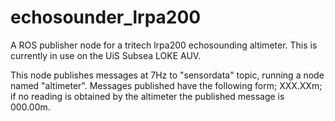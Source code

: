 # echosounder_lrpa200
A ROS publisher node for a tritech lrpa200 echosounding altimeter. This is currently in use on the UiS Subsea LOKE AUV.


This node publishes messages at 7Hz to "sensordata" topic, running a node named "altimeter".
Messages published have the following form; XXX.XXm; if no reading is obtained by the altimeter the published message is 000.00m.
